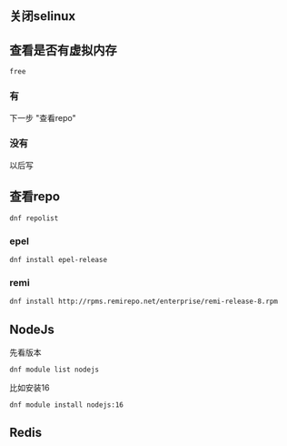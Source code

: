 <!-- RHEL 8 Or CentOS 8 Or Rocky 8 -->

## 关闭selinux
## 查看是否有虚拟内存
```console
free
```
### 有
下一步 "查看repo"
### 没有
以后写
## 查看repo
```console
dnf repolist
```
### epel
```console
dnf install epel-release
```
### remi
```console
dnf install http://rpms.remirepo.net/enterprise/remi-release-8.rpm
```

## NodeJs
先看版本
```console
dnf module list nodejs
```
比如安装16
```console
dnf module install nodejs:16
```

## Redis



